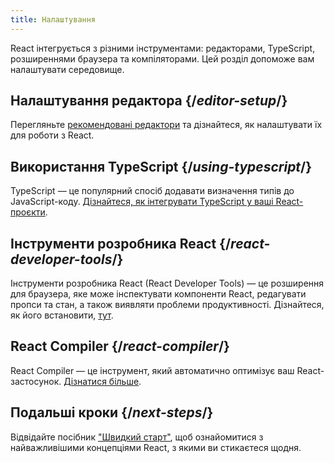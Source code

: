 ```yaml
---
title: Налаштування
---
```

<Intro>

React інтегрується з різними інструментами: редакторами, TypeScript, розширеннями браузера та компіляторами. Цей розділ допоможе вам налаштувати середовище.

</Intro>

## Налаштування редактора {/*editor-setup*/}

Перегляньте [рекомендовані редактори](/learn/editor-setup) та дізнайтеся, як налаштувати їх для роботи з React.

## Використання TypeScript {/*using-typescript*/}

TypeScript — це популярний спосіб додавати визначення типів до JavaScript-коду. [Дізнайтеся, як інтегрувати TypeScript у ваші React-проєкти](/learn/typescript).

## Інструменти розробника React {/*react-developer-tools*/}

Інструменти розробника React (React Developer Tools) — це розширення для браузера, яке може інспектувати компоненти React, редагувати пропси та стан, а також виявляти проблеми продуктивності. Дізнайтеся, як його встановити, [тут](learn/react-developer-tools).

## React Compiler {/*react-compiler*/}

React Compiler — це інструмент, який автоматично оптимізує ваш React-застосунок. [Дізнатися більше](/learn/react-compiler).

## Подальші кроки {/*next-steps*/}

Відвідайте посібник ["Швидкий старт"](/learn), щоб ознайомитися з найважливішими концепціями React, з якими ви стикаєтеся щодня.
